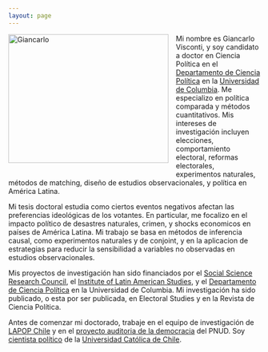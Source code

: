 ```yaml
---
layout: page
---
```


<img src="https://dl.dropboxusercontent.com/u/3273624/bio.png" alt="Giancarlo" style="float:left;width:320px;height:258px; margin-right:15px; margin-bottom:15px">

Mi nombre es Giancarlo Visconti, y soy candidato a doctor en Ciencia Política en el [Departamento de Ciencia Política](http://polisci.columbia.edu/) en la [Universidad de Columbia](http://www.columbia.edu/). Me especializo en política comparada y métodos cuantitativos. Mis intereses de investigación incluyen elecciones, comportamiento electoral, reformas electorales, experimentos naturales, métodos de matching, diseño de estudios observacionales, y política en América Latina. 

Mi tesis doctoral estudia como ciertos eventos negativos afectan las preferencias ideológicas de los votantes. En particular, me focalizo en el impacto político de desastres naturales, crimen, y shocks economicos en países de América Latina. Mi trabajo se basa en métodos de inferencia causal, como experimentos naturales y de conjoint, y en la aplicacion de estrategias para reducir la sensibilidad a variables no observadas en estudios observacionales. 

Mis proyectos de investigación han sido financiados por el [Social Science Research Council](http://www.ssrc.org/programs/view/dpdf/), el [Institute of Latin American Studies](http://www.ilas.columbia.edu/), y el [Departamento de Ciencia Política](http://polisci.columbia.edu/) en la Universidad de Columbia. Mi investigación ha sido publicado, o esta por ser publicada, en Electoral Studies y en la Revista de Ciencia Política. 

Antes de comenzar mi doctorado, trabaje en el equipo de investigación de [LAPOP Chile](http://www.vanderbilt.edu/lapop/chile/Chile-2010-cultura-politica.pdf) y en el [proyecto auditoria de la democracia](http://www.cl.undp.org/content/dam/chile/docs/gobernabilidad/undp_cl_gobernabilidad_Informe-Auditor%C3%ADa-a-la-Democracia_2014.pdf) del PNUD. Soy [cientista político](http://www.cienciapolitica.uc.cl/) de la [Universidad Católica de Chile](http://www.uc.cl/).

